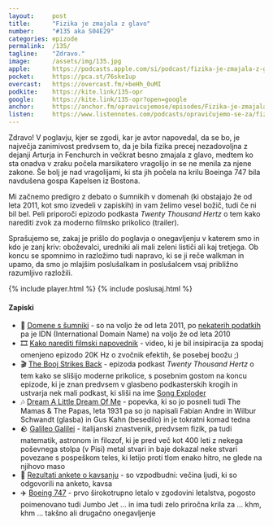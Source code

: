 ```yaml
---
layout: 	post
title:  	"Fizika je zmajala z glavo"
number: 	"#135 aka S04E29"
categories:	epizode
permalink:	/135/
tagline: 	"Zdravo."
image:		/assets/img/135.jpg
apple:		https://podcasts.apple.com/si/podcast/fizika-je-zmajala-z-glavo/id1514750013?i=1000591269889
pocket:		https://pca.st/76ske1up
overcast:	https://overcast.fm/+beHh_0uMI
podkite:	https://kite.link/135-opr
google:		https://kite.link/135-opr?open=google
anchor:		https://anchor.fm/opravicujemose/episodes/Fizika-je-zmajala-z-glavo-e1sn8pa
listen:		https://www.listennotes.com/podcasts/opravičujemo-se-za/fizika-je-zmajala-z-glavo--32iPjMfYD7/embed/
---
```


Zdravo! V poglavju, kjer se zgodi, kar je avtor napovedal, da se bo, je največja zanimivost predvsem to, da je bila fizika precej nezadovoljna z dejanji Arturja in Fenchurch in večkrat besno zmajala z glavo, medtem ko sta onadva v zraku počela marsikatero vragolijo in se ne menila za njene zakone. Še bolj je nad vragolijami, ki sta jih počela na krilu Boeinga 747 bila navdušena gospa Kapelsen iz Bostona. 

Mi začnemo predigro z debato o šumnikih v domenah (ki obstajajo že od leta 2011, kot smo izvedeli v zapiskih) in vam želimo vesel božič, tudi če ni bil bel. Peli priporoči epizodo podkasta _Twenty Thousand Hertz_ o tem kako narediti zvok za moderno filmsko prikolico (trailer). 

Sprašujemo se, zakaj je prišlo do poglavja o onegavljenju v katerem smo in kdo je zanj kriv: oboževalci, uredniki ali mali zeleni lističi ali kaj tretjega. Ob koncu se spomnimo in razložimo tudi napravo, ki se ji reče walkman in upamo, da smo jo mlajšim poslušalkam in poslušalcem vsaj približno razumljivo razložili. 

{% include player.html %}
{% include poslusaj.html %}

<!--break-->

#### Zapiski

- 🔗 [Domene s šumniki](https://www.domenca.com/blog/2011/11/18/domena-s-sumniki-da-ali-ne/) - so na voljo že od leta 2011, po [nekaterih podatkih](https://en.wikipedia.org/wiki/Internationalized_domain_name) pa je IDN (International Domain Name) na voljo že od leta 2010
- 🎞️ [Kako narediti filmski napovednik](https://www.youtube.com/watch?v=KAOdjqyG37A) - video, ki je bil insipiracija za spodaj omenjeno epizodo 20K Hz o zvočnik efektih, še posebej boožu ;) 
- 🎬 [The Booj Strikes Back](https://www.20k.org/episodes/boojstrikesback) - epizoda podkast _Twenty Thousand Hertz_ o tem kako se slišijo moderne prikolice, s posebnim gostom na koncu epizode, ki je znan predvsem v glasbeno podkasterskih krogih in ustvarja nek mali podkast, ki sliši na ime [Song Exploder](https://en.wikipedia.org/wiki/Song_Exploder)
- 🎶 [Dream A Little Dream Of Me](https://www.youtube.com/watch?v=v8I5vDewcZo) - popevka, ki so jo posneli tudi The Mamas & The Papas, leta 1931 pa so jo napisali Fabian Andre in Wilbur Schwandt (glasba) in Gus Kahn (besedilo) in je tokratni komad tedna
- 🪨 [Galileo Galilei](https://sl.wikipedia.org/wiki/Galileo_Galilei) - italijanski znastvenik, predvsem fizik, pa tudi matematik, astronom in filozof, ki je pred več kot 400 leti z nekega poševnega stolpa (v Pisi) metal stvari in baje dokazal neke stvari povezane s pospeškom teles, ki letijo proti tlom enako hitro, ne glede na njihovo maso
- 🌋 [Rezultati ankete o kavsanju](https://twitter.com/opravicujemose/status/1604735844346388481) - so vzpodbudni: večina ljudi, ki so odgovorili na anketo, kavsa 
- ✈️ [Boeing 747](https://en.wikipedia.org/wiki/Boeing_747) - prvo širokotrupno letalo v zgodovini letalstva, pogosto poimenovano tudi Jumbo Jet ... in ima tudi zelo priročna krila za ... khm, khm ... takšno ali drugačno onegavljenje